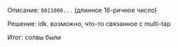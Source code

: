 Описание: `0011000...` (длинное 16-ричное число)

Решение: idk. возможно, что-то связанное с multi-tap

Итог: солвы были